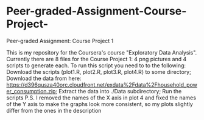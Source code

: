 # Peer-graded-Assignment-Course-Project-
Peer-graded Assignment: Course Project 1

This is my repository for the Coursera's course "Exploratory Data Analysis". Currently there are 8 files for the Course Project 1: 4 png pictures and 4 scripts to generate each.
To run this script you need to to the following:
Download the scripts (plot1.R, plot2.R, plot3.R, plot4.R) to some directory;
Download the data from here: https://d396qusza40orc.cloudfront.net/exdata%2Fdata%2Fhousehold_power_consumption.zip;
Extract the data into ./Data subdirectory;
Run the scripts
P.S. I removed the names of the X axis in plot 4 and fixed the names of the Y axis to make the graphs look more consistent, so my plots slightly differ from the ones in the description

